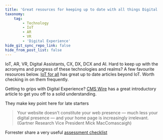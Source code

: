 ```yaml
---
title: 'Great resources for keeping up to date with all things Digital'
taxonomy:
    tag:
        - Technology
        - IoT
        - AR
        - VR
        - 'Digital Experience'
hide_git_sync_repo_link: false
hide_from_post_list: false
---
```


IoT, AR, VR, Digital Assistants, CX, DX, DCX and AI. Hard to keep up with the acronyms and progress of these technologies and realms? A few favourite resources below.
[IoT for all](https://www.iotforall.com/) has great up to date articles beyond IoT. Worth checking in on them frequently.

Getting to grips with Digital Experience? [CMS Wire](https://www.cmswire.com/digital-experience/a-beginners-guide-to-digital-experience-throwback-thursday/) has a great introductory article to get you off to a solid understanding.

They make key point here for late starters

> Your website doesn't constitute your web presence — much less your digital presence — and your home page is increasingly irrelevant. (Gartner Research Vice President Mick MacComascaigh)

Forrester share a very useful [assessment checklist](http://blogs.forrester.com/f/b/users/pleclare/blog_1.gif)

